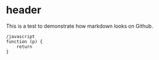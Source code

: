 # header

This is a test to demonstrate how markdown looks on Github.

    /javascript
    function (p) {
        return 
    }